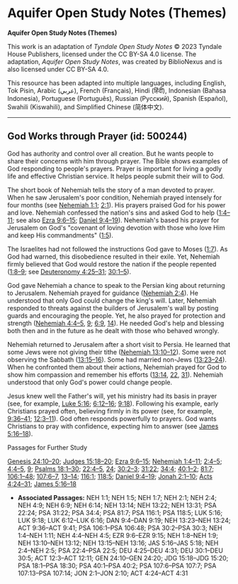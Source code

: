 # Aquifer Open Study Notes (Themes)

**Aquifer Open Study Notes (Themes)**

This work is an adaptation of *Tyndale Open Study Notes* © 2023 Tyndale House Publishers, licensed under the CC BY\-SA 4\.0 license. The adaptation, *Aquifer Open Study Notes*, was created by BiblioNexus and is also licensed under CC BY\-SA 4\.0\.

This resource has been adapted into multiple languages, including English, Tok Pisin, Arabic (عربي), French (Français), Hindi (हिंदी), Indonesian (Bahasa Indonesia), Portuguese (Português), Russian (Русский), Spanish (Español), Swahili (Kiswahili), and Simplified Chinese (简体中文).



--------------------------------

## God Works through Prayer (id: 500244)

God has authority and control over all creation. But he wants people to share their concerns with him through prayer. The Bible shows examples of God responding to people's prayers. Prayer is important for living a godly life and effective Christian service. It helps people submit their will to God.

The short book of Nehemiah tells the story of a man devoted to prayer. When he saw Jerusalem's poor condition, Nehemiah prayed intensely for four months (see [Nehemiah 1:1](https://ref.ly/Neh1:1); [2:1](https://ref.ly/Neh2:1)). His prayers praised God for his power and love. Nehemiah confessed the nation's sins and asked God to help ([1:4–11](https://ref.ly/Neh1:4-Neh1:11); see also [Ezra 9:6–15](https://ref.ly/Ezra9:6-Ezra9:15); [Daniel 9:4–19](https://ref.ly/Dan9:4-Dan9:19)). Nehemiah's based his prayer for Jerusalem on God's "covenant of loving devotion with those who love Him and keep His commandments" ([1:5](https://ref.ly/Neh1:5)). 

The Israelites had not followed the instructions God gave to Moses ([1:7](https://ref.ly/Neh1:7)). As God had warned, this disobedience resulted in their exile. Yet, Nehemiah firmly believed that God would restore the nation if the people repented ([1:8–9](https://ref.ly/Neh1:8-Neh1:9); see [Deuteronomy 4:25–31](https://ref.ly/Deut4:25-Deut4:31); [30:1–5](https://ref.ly/Deut30:1-Deut30:5)).

God gave Nehemiah a chance to speak to the Persian king about returning to Jerusalem. Nehemiah prayed for guidance ([Nehemiah 2:4](https://ref.ly/Neh2:4)). He understood that only God could change the king's will. Later, Nehemiah responded to threats against the builders of Jerusalem's wall by posting guards and encouraging the people. Yet, he also prayed for protection and strength ([Nehemiah 4:4–5](https://ref.ly/Neh4:4-Neh4:5), [9](https://ref.ly/Neh4:9); [6:9](https://ref.ly/Neh6:9), [14](https://ref.ly/Neh6:14)). He needed God's help and blessing both then and in the future as he dealt with those who behaved wrongly.

Nehemiah returned to Jerusalem after a short visit to Persia. He learned that some Jews were not giving their tithe ([Nehemiah 13:10–12](https://ref.ly/Neh13:10-Neh13:12)). Some were not observing the Sabbath ([13:15–16](https://ref.ly/Neh13:15-Neh13:16)). Some had married non\-Jews ([13:23–24](https://ref.ly/Neh13:23-Neh13:24)). When he confronted them about their actions, Nehemiah prayed for God to show him compassion and remember his efforts ([13:14](https://ref.ly/Neh13:14), [22](https://ref.ly/Neh13:22), [31](https://ref.ly/Neh13:31)). Nehemiah understood that only God's power could change people.

Jesus knew well the Father's will, yet his ministry had its basis in prayer (see, for example, [Luke 5:16](https://ref.ly/Luke5:16); [6:12–16](https://ref.ly/Luke6:12-Luke6:16); [9:18](https://ref.ly/Luke9:18)). Following his example, early Christians prayed often, believing firmly in its power (see, for example, [9:36–41](https://ref.ly/Acts9:36-Acts9:41); [12:3–11](https://ref.ly/Acts12:3-Acts12:11)). God often responds powerfully to prayers. God wants Christians to pray with confidence, expecting him to answer (see [James 5:16–18](https://ref.ly/Jas5:16-Jas5:18)).

Passages for Further Study

[Genesis 24:10–20](https://ref.ly/Gen24:10-Gen24:20); [Judges 15:18–20](https://ref.ly/Judg15:18-Judg15:20); [Ezra 9:6–15](https://ref.ly/Ezra9:6-Ezra9:15); [Nehemiah 1:4–11](https://ref.ly/Neh1:4-Neh1:11); [2:4–5](https://ref.ly/Neh2:4-Neh2:5); [4:4–5](https://ref.ly/Neh4:4-Neh4:5), [9](https://ref.ly/Neh4:9); [Psalms 18:1–30](https://ref.ly/Ps18:1-Ps18:30); [22:4–5](https://ref.ly/Ps22:4-Ps22:5), [24](https://ref.ly/Ps22:24); [30:2–3](https://ref.ly/Ps30:2-Ps30:3); [31:22](https://ref.ly/Ps31:22); [34:4](https://ref.ly/Ps34:4); [40:1–2](https://ref.ly/Ps40:1-Ps40:2); [81:7](https://ref.ly/Ps81:7); [106:1–48](https://ref.ly/Ps106:1-Ps106:48); [107:6–7](https://ref.ly/Ps107:6-Ps107:7), [13–14](https://ref.ly/Ps107:13-Ps107:14); [116:1](https://ref.ly/Ps116:1); [118:5](https://ref.ly/Ps118:5); [Daniel 9:4–19](https://ref.ly/Dan9:4-Dan9:19); [Jonah 2:1–10](https://ref.ly/Jonah2:1-Jonah2:10); [Acts 4:24–31](https://ref.ly/Acts4:24-Acts4:31); [James 5:16–18](https://ref.ly/Jas5:16-Jas5:18)

* **Associated Passages:** NEH 1:1; NEH 1:5; NEH 1:7; NEH 2:1; NEH 2:4; NEH 4:9; NEH 6:9; NEH 6:14; NEH 13:14; NEH 13:22; NEH 13:31; PSA 22:24; PSA 31:22; PSA 34:4; PSA 81:7; PSA 116:1; PSA 118:5; LUK 5:16; LUK 9:18; LUK 6:12–LUK 6:16; DAN 9:4–DAN 9:19; NEH 13:23–NEH 13:24; ACT 9:36–ACT 9:41; PSA 106:1–PSA 106:48; PSA 30:2–PSA 30:3; NEH 1:4–NEH 1:11; NEH 4:4–NEH 4:5; EZR 9:6–EZR 9:15; NEH 1:8–NEH 1:9; NEH 13:10–NEH 13:12; NEH 13:15–NEH 13:16; JAS 5:16–JAS 5:18; NEH 2:4–NEH 2:5; PSA 22:4–PSA 22:5; DEU 4:25–DEU 4:31; DEU 30:1–DEU 30:5; ACT 12:3–ACT 12:11; GEN 24:10–GEN 24:20; JDG 15:18–JDG 15:20; PSA 18:1–PSA 18:30; PSA 40:1–PSA 40:2; PSA 107:6–PSA 107:7; PSA 107:13–PSA 107:14; JON 2:1–JON 2:10; ACT 4:24–ACT 4:31

